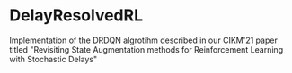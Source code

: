 # DelayResolvedRL
Implementation of the DRDQN algrotihm described in our CIKM'21 paper titled "Revisiting State Augmentation methods for Reinforcement Learning with Stochastic Delays"
